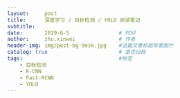 ```yaml
---
layout:     post
title:      深度学习 / 目标检测 / YOLO 阅读笔记
subtitle:   
date:       2019-6-5 				# 时间
author:     zhu.xinwei 		    	# 作者
header-img: img/post-bg-desk.jpg	#这篇文章标题背景图片
catalog: true 						# 是否归档
tags:								#标签
    - 目标检测
    - R-CNN
    - Fast-RCNN
    - YOLO
---
```





